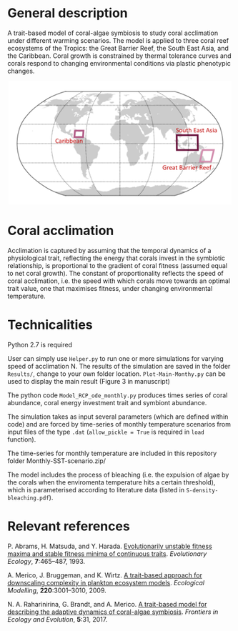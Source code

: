 # General description

A trait-based model of coral-algae symbiosis to study coral acclimation under different warming scenarios. The model is applied to three coral reef ecosystems of the Tropics: the Great Barrier Reef, the South East Asia, and the Caribbean. Coral growth is constrained by thermal tolerance curves and corals respond to changing environmental conditions via plastic phenotypic changes.

<p align="center">
  <img src="mapn.png" width="500">
</p>

# Coral acclimation

Acclimation is captured by assuming that the temporal dynamics of a physiological trait, reflecting the energy that corals invest in the symbiotic relationship, is proportional to the gradient of coral fitness (assumed equal to net coral growth). The constant of proportionality reflects the speed of coral acclimation, i.e. the speed with which corals move towards an optimal trait value, one that maximises fitness, under changing environmental temperature. 

# Technicalities
Python 2.7 is required

User can simply use `Helper.py` to run one or more simulations for varying speed of acclimation N. The results of the simulation are saved in the folder `Results/`, change to your own folder location. `Plot-Main-Monthy.py` can be used to display the main result (Figure 3 in manuscript) 

The python code `Model_RCP_ode_monthly.py` produces times series of coral abundance, coral energy investment trait and symbiont abundance. 

The simulation takes as input several parameters (which are defined within code) and are forced by time-series of monthly temperature scenarios from input files of the type `.dat` (`allow_pickle = True` is required in `load` function).

The time-series for monthly temperature are included in this repository folder Monthly-SST-scenario.zip/

The model includes the process of bleaching (i.e. the expulsion of algae by the corals when the enviromenta temperature hits a certain threshold), which is parameterised according to literature data (listed in `S-density-bleaching.pdf`).


# Relevant references

P. Abrams, H. Matsuda, and Y. Harada. [Evolutionarily unstable fitness maxima and stable fitness minima of continuous traits](https://link.springer.com/article/10.1007/BF01237642). *Evolutionary Ecology*, **7**:465–487, 1993.

A. Merico, J. Bruggeman, and K. Wirtz. [A trait-based approach for downscaling complexity in plankton ecosystem models](https://www.sciencedirect.com/science/article/pii/S0304380009003275). *Ecological Modelling*, **220**:3001–3010, 2009.

N. A. Raharinirina, G. Brandt, and A. Merico. [A trait-based model for describing the adaptive dynamics of coral-algae symbiosis](https://www.frontiersin.org/articles/10.3389/fevo.2017.00031/full). *Frontiers in Ecology and Evolution*, **5**:31, 2017.
